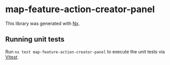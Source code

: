 # map-feature-action-creator-panel

This library was generated with [Nx](https://nx.dev).

## Running unit tests

Run `nx test map-feature-action-creator-panel` to execute the unit tests via [Vitest](https://vitest.dev/).
